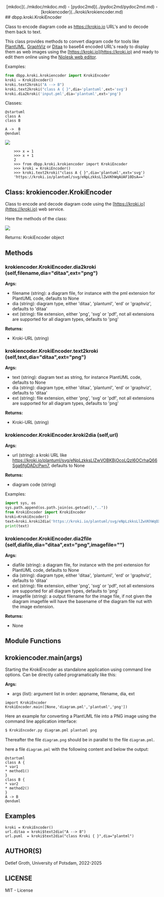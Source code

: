 <center>
    [mkdoc](../mkdoc/mkdoc.md) -
    [pydoc2md](../pydoc2md/pydoc2md.md) -
    [krokiencoder](../kroki/krokiencoder.md)
</center>
## dbpp.kroki.KrokiEncoder 

Class to encode diagram code as https://krokio.io URL's and to decode 
them back to text.

This class provides methods to convert diagram code for tools like 
[PlantUML](https://plantuml.com), [GraphViz](https://www.graphviz.org) or
[Ditaa](https://ditaa.sourceforge.net/) to base64 encoded URL's ready to display 
them as web images using the [https://kroki.io](https://kroki.io) and ready to edit them online
 using the [Niolesk web editor](https://niolesk.top/).

Examples:

```python
from dbpp.kroki.krokiencoder import KrokiEncoder
kroki = KrokiEncoder()
kroki.text2kroki("A --> B")
kroki.text2kroki("class A { }",dia='plantuml',ext='svg')  
kroki.dia2kroki('input.pml',dia='plantuml',ext='png')
```     

Classes:

```
@startuml
class A
class B

A ->  B
@enduml

```
![](https://kroki.io/plantuml/png/eNpzKC5JLCopzc3hSs5JLC5WcITSTlxcjgq6dgpAhkNqXgpIAQA1mgz7)

```
    >>> x = 1
    >>> x + 1
    2
    >>> from dbpp.kroki.krokiencoder import KrokiEncoder
    >>> kroki = KrokiEncoder()
    >>> kroki.text2kroki("class A { }",dia='plantuml',ext='svg')  
    'https://kroki.io/plantuml/svg/eNpLzkksLlZwVKhWqAUAF10DsA=='
```


## Class: krokiencoder.KrokiEncoder

Class to encode and decode diagram code using the 
[https://kroki.io](https://kroki.io) web service.

Here the methods of the class:

![](https://kroki.io/plantuml/png/eNpTUFBQcCguSSwqKc3N4QJyFJJzEouLFbyL8rMzXfOS81NSixSqFcAyIKCtkJKZaJSWmZOqoYkmmA3SgiIKFjECyqGIlqRWlKAorgWTDql5KSA3AAAftSWH)

Returns: 
   KrokiEncoder object


## Methods


### krokiencoder.KrokiEncoder.dia2kroki (self,filename,dia="ditaa",ext="png")



__Args:__

* filename (string): a diagram file, for instance with the pml extension for 
                       PlantUML code, defaults to None
* dia (string): diagram type, either 'ditaa', 'plantuml', 'erd' or 'graphviz', 
                  defaults to 'ditaa'
* ext (string): file extension, either 'png', 'svg' or 'pdf', not all extensions are supported for all diagram types,
                  defaults to 'png'


__Returns:__

* Kroki-URL (string)

### krokiencoder.KrokiEncoder.text2kroki (self,text,dia="ditaa",ext="png")



__Args:__

* text (string): diagram text as string, for instance PlantUML 
                       code, defaults to None
* dia (string): diagram type, either 'ditaa', 'plantuml', 'erd' or 'graphviz', 
                  defaults to 'ditaa'
* ext (string): file extension, either 'png', 'svg' or 'pdf', not all extensions are supported for all diagram types,
                  defaults to 'png'

__Returns:__

* Kroki-URL (string)
    

### krokiencoder.KrokiEncoder.kroki2dia (self,url)



__Args:__

* url (string): a kroki URL like https://kroki.io/plantuml/svg/eNpLzkksLlZwVOBKBjOcoLQzl6OCrhaQ66Sga6fgDADcPwn7,
                       defaults to None

__Returns:__

* diagram code (string)
    
Examples:

```{.py echo=true}
import sys, os
sys.path.append(os.path.join(os.getcwd(),".."))
from KrokiEncoder import KrokiEncoder
kroki=KrokiEncoder()
text=kroki.kroki2dia('https://kroki.io/plantuml/svg/eNpLzkksLlZwVKhWqOXiSgZznCAcRwVdLQUnAJ-uCKI=')
print(text)
```

### krokiencoder.KrokiEncoder.dia2file (self,diafile,dia="ditaa",ext="png",imagefile="")



__Args:__

* diafile (string): a diagram file, for instance with the pml extension for 
                       PlantUML code, defaults to None
* dia (string): diagram type, either 'ditaa', 'plantuml', 'erd' or 'graphviz', 
                  defaults to 'ditaa'
* ext (string): file extension, either 'png', 'svg' or 'pdf', not all extensions are supported for all diagram types,
                  defaults to 'png'
* imagefile (string): a output filename for the image file, if not given the diagram
              imagefile will have the basename of the diagram file nut with the image extension.

__Returns:__

* None
## Module Functions


## krokiencoder.main(args)


Starting the KrokiEncoder as standalone application using command line options. Can 
be directly called programatically like this:


__Args:__

* args (list): argument list in order: appname, filename, dia, ext

```
import KrokiEncoder
KrokiEncoder.main([None,'diagram.pml','plantuml','png'])
```

Here an example for converting a PlantUML file into a PNG image using the command line 
application interface:

```bash
$ KrokiEncoder.py diagram.pml plantuml png
```

Thereafter the file ```diagram.png``` should be in parallel to the file ``diagram.pml``.

here a file ``diagram.pml`` with the following content and below the output:

```{.kroki dia=plantuml,eval=false,echo=true}
@startuml
class A {
* var1
* method1()
}
class B {
* var2
* method2()
}
A -> B
@enduml
```  
## <a name="example">Examples</a>

```
kroki = KrokiEncoder()
url.ditaa = kroki$text2dia("A --> B")
url.puml  = kroki$text2dia("class Kroki { }",dia="plantml")
```  
 
## <a name="authors">AUTHOR(S)</a>

Detlef Groth, University of Potsdam, 2022-2025

## LICENSE

MIT - License
